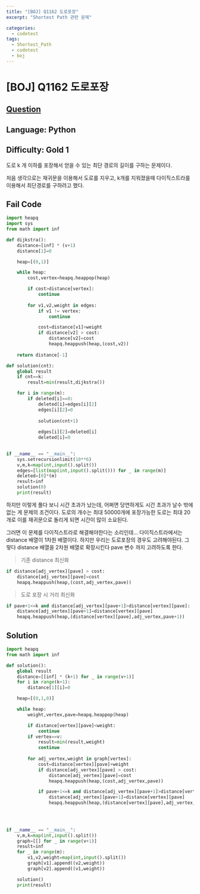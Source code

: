 ```yaml
---
title: "[BOJ] Q1162 도로포장"
excerpt: "Shortest Path 관련 문제"

categories:
  - codetest
tags:
  - Shortest_Path
  - codetest
  - boj
---
```

# [BOJ] Q1162 도로포장
## [Question](https://www.acmicpc.net/problem/1162)
## Language: Python
## Difficulty: Gold 1

도로 k 개 이하를 포장해서 얻을 수 있는 최단 경로의 길이를 구하는 문제이다.

처음 생각으로는 재귀문을 이용해서 도로를 지우고, k개를 지워졌을때 다이직스트라를 이용해서 최단경로를 구하려고 했다.

## Fail Code

```python
import heapq
import sys
from math import inf

def dijkstra():
    distance=[inf] * (v+1)
    distance[1]=0

    heap=[(0,1)]

    while heap:
        cost,vertex=heapq.heappop(heap)

        if cost>distance[vertex]:
            continue
            
        for v1,v2,weight in edges:
            if v1 != vertex:
                continue

            cost=distance[v1]+weight
            if distance[v2] > cost:
                distance[v2]=cost
                heapq.heappush(heap,(cost,v2))
    
    return distance[-1]

def solution(cnt):
    global result
    if cnt==k:
        result=min(result,dijkstra())

    for i in range(m):
        if deleted[i]==0:
            deleted[i]=edges[i][2]
            edges[i][2]=0
            
            solution(cnt+1)
            
            edges[i][2]=deleted[i]
            deleted[i]=0

        
if __name__ == "__main__":
    sys.setrecursionlimit(10**6)
    v,m,k=map(int,input().split())
    edges=[list(map(int,input().split())) for _ in range(m)]
    deleted=[0]*(m)
    result=inf
    solution(0)
    print(result)
```

하지만 이렇게 풀다 보니 시간 초과가 났는데, 어쩌면 당연하게도 시간 초과가 날수 밖에 없는 게 문제의 조건이다. 도로의 개수는 최대 50000개에 포장가능한 도로는 최대 20개로 이를 재귀문으로 돌리게 되면 시간이 많이 소요된다.

그러면 이 문제를 다이직스트라로 해결해야한다는 소리인데...
다이직스트라에서는 distance 배열이 1차원 배열이다. 하지만 우리는 도로포장의 경우도 고려해야된다. 그렇다 distance 배열을 2차원 배열로 확장시킨다 pave 변수 까지 고려하도록 한다.

> 기존 distance 최신화

```python
if distance[adj_vertex][pave] > cost:
    distance[adj_vertex][pave]=cost
    heapq.heappush(heap,(cost,adj_vertex,pave))

```

> 도로 포장 시 거리 최신화

```python
if pave+1<=k and distance[adj_vertex][pave+1]>distance[vertex][pave]:
    distance[adj_vertex][pave+1]=distance[vertex][pave]
    heapq.heappush(heap,(distance[vertex][pave],adj_vertex,pave+1))
```

## Solution
```python
import heapq
from math import inf

def solution():
    global result
    distance=[[inf] * (k+1) for _ in range(v+1)]
    for i in range(k+1):
        distance[1][i]=0

    heap=[(0,1,0)]

    while heap:
        weight,vertex,pave=heapq.heappop(heap)

        if distance[vertex][pave]<weight:
            continue
        if vertex==v:
            result=min(result,weight)
            continue
            
        for adj_vertex,weight in graph[vertex]:
            cost=distance[vertex][pave]+weight
            if distance[adj_vertex][pave] > cost:
                distance[adj_vertex][pave]=cost
                heapq.heappush(heap,(cost,adj_vertex,pave))

            if pave+1<=k and distance[adj_vertex][pave+1]>distance[vertex][pave]:
                distance[adj_vertex][pave+1]=distance[vertex][pave]
                heapq.heappush(heap,(distance[vertex][pave],adj_vertex,pave+1))

    

        
if __name__ == "__main__":
    v,m,k=map(int,input().split())
    graph=[[] for _ in range(v+1)]
    result=inf
    for _ in range(m):
        v1,v2,weight=map(int,input().split())
        graph[v1].append((v2,weight))
        graph[v2].append((v1,weight))

    solution()
    print(result)
```
